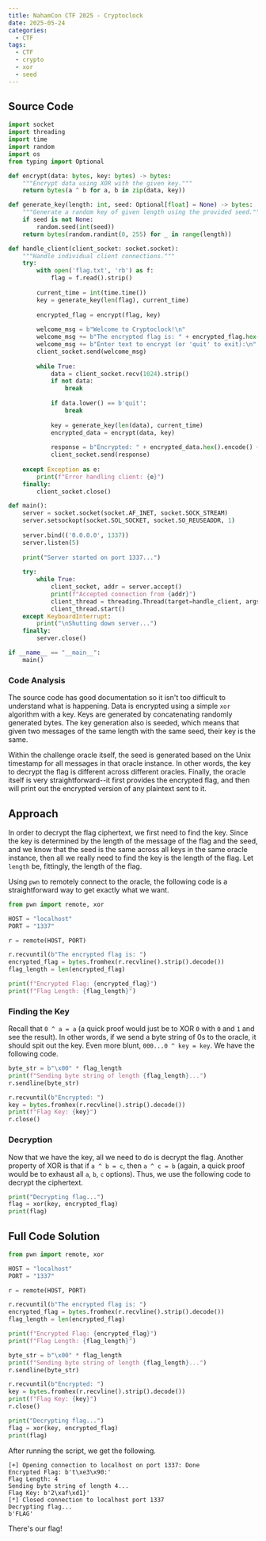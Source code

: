 ```yaml
---
title: NahamCon CTF 2025 - Cryptoclock
date: 2025-05-24
categories:
  - CTF
tags:
  - CTF
  - crypto
  - xor
  - seed
---
```

## Source Code
```python
import socket
import threading
import time
import random
import os
from typing import Optional

def encrypt(data: bytes, key: bytes) -> bytes:
    """Encrypt data using XOR with the given key."""
    return bytes(a ^ b for a, b in zip(data, key))

def generate_key(length: int, seed: Optional[float] = None) -> bytes:
    """Generate a random key of given length using the provided seed."""
    if seed is not None:
        random.seed(int(seed))
    return bytes(random.randint(0, 255) for _ in range(length))

def handle_client(client_socket: socket.socket):
    """Handle individual client connections."""
    try:
        with open('flag.txt', 'rb') as f:
            flag = f.read().strip()
        
        current_time = int(time.time())
        key = generate_key(len(flag), current_time)
        
        encrypted_flag = encrypt(flag, key)
        
        welcome_msg = b"Welcome to Cryptoclock!\n"
        welcome_msg += b"The encrypted flag is: " + encrypted_flag.hex().encode() + b"\n"
        welcome_msg += b"Enter text to encrypt (or 'quit' to exit):\n"
        client_socket.send(welcome_msg)
        
        while True:
            data = client_socket.recv(1024).strip()
            if not data:
                break
                
            if data.lower() == b'quit':
                break
                
            key = generate_key(len(data), current_time)
            encrypted_data = encrypt(data, key)
            
            response = b"Encrypted: " + encrypted_data.hex().encode() + b"\n"
            client_socket.send(response)
            
    except Exception as e:
        print(f"Error handling client: {e}")
    finally:
        client_socket.close()

def main():
    server = socket.socket(socket.AF_INET, socket.SOCK_STREAM)
    server.setsockopt(socket.SOL_SOCKET, socket.SO_REUSEADDR, 1)
    
    server.bind(('0.0.0.0', 1337))
    server.listen(5)
    
    print("Server started on port 1337...")
    
    try:
        while True:
            client_socket, addr = server.accept()
            print(f"Accepted connection from {addr}")
            client_thread = threading.Thread(target=handle_client, args=(client_socket,))
            client_thread.start()
    except KeyboardInterrupt:
        print("\nShutting down server...")
    finally:
        server.close()

if __name__ == "__main__":
    main() 
```

### Code Analysis

The source code has good documentation so it isn't too difficult to understand what is happening. Data is encrypted using a simple `xor` algorithm with a key. Keys are generated by concatenating randomly generated bytes. The key generation also is seeded, which means that given two messages of the same length with the same seed, their key is the same.

Within the challenge oracle itself, the seed is generated based on the Unix timestamp for all messages in that oracle instance. In other words, the key to decrypt the flag is different across different oracles. Finally, the oracle itself is very straightforward--it first provides the encrypted flag, and then will print out the encrypted version of any plaintext sent to it.
## Approach

In order to decrypt the flag ciphertext, we first need to find the key. Since the key is determined by the length of the message of the flag and the seed, and we know that the seed is the same across all keys in the same oracle instance, then all we really need to find the key is the length of the flag. Let `length` be, fittingly, the length of the flag.

Using `pwn` to remotely connect to the oracle, the following code is a straightforward way to get exactly what we want.

```python
from pwn import remote, xor

HOST = "localhost"
PORT = "1337"

r = remote(HOST, PORT)

r.recvuntil(b"The encrypted flag is: ")
encrypted_flag = bytes.fromhex(r.recvline().strip().decode())
flag_length = len(encrypted_flag)

print(f"Encrypted Flag: {encrypted_flag}")
print(f"Flag Length: {flag_length}")
```

### Finding the Key

Recall that `0 ^ a = a` (a quick proof would just be to XOR `0` with `0` and `1` and see the result). In other words, if we send a byte string of $0$s to the oracle, it should spit out the key. Even more blunt, `000...0 ^ key = key`. We have the following code.

```python
byte_str = b"\x00" * flag_length
print(f"Sending byte string of length {flag_length}...")
r.sendline(byte_str)

r.recvuntil(b"Encrypted: ")
key = bytes.fromhex(r.recvline().strip().decode())
print(f"Flag Key: {key}")
r.close()
```

### Decryption

Now that we have the key, all we need to do is decrypt the flag. Another property of XOR is that if `a ^ b = c`, then `a ^ c = b` (again, a quick proof would be to exhaust all `a`, `b`, `c` options). Thus, we use the following code to decrypt the ciphertext.

```python
print("Decrypting flag...")
flag = xor(key, encrypted_flag)
print(flag)
```

## Full Code Solution

```python
from pwn import remote, xor

HOST = "localhost"
PORT = "1337"

r = remote(HOST, PORT)

r.recvuntil(b"The encrypted flag is: ")
encrypted_flag = bytes.fromhex(r.recvline().strip().decode())
flag_length = len(encrypted_flag)

print(f"Encrypted Flag: {encrypted_flag}")
print(f"Flag Length: {flag_length}")

byte_str = b"\x00" * flag_length
print(f"Sending byte string of length {flag_length}...")
r.sendline(byte_str)

r.recvuntil(b"Encrypted: ")
key = bytes.fromhex(r.recvline().strip().decode())
print(f"Flag Key: {key}")
r.close()

print("Decrypting flag...")
flag = xor(key, encrypted_flag)
print(flag)
```

After running the script, we get the following.

```
[+] Opening connection to localhost on port 1337: Done
Encrypted Flag: b't\xe3\x90:'
Flag Length: 4
Sending byte string of length 4...
Flag Key: b'2\xaf\xd1}'
[*] Closed connection to localhost port 1337
Decrypting flag...
b'FLAG'
```

There's our flag!
